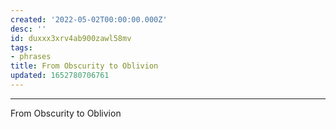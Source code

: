 ```yaml
---
created: '2022-05-02T00:00:00.000Z'
desc: ''
id: duxxx3xrv4ab900zawl58mv
tags:
- phrases
title: From Obscurity to Oblivion
updated: 1652780706761
---
```

   
***   
   
From Obscurity to Oblivion